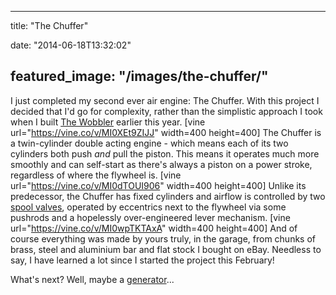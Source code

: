
---
title: "The Chuffer"

date: "2014-06-18T13:32:02"

featured_image: "/images/the-chuffer/"
---


I just completed my second ever air engine: The Chuffer.  With this project I decided that I'd go for complexity, rather than the simplistic approach I took when I built <a href="http://logicalgenetics.com/the-wobbler/">The Wobbler</a> earlier this year.
[vine url="https://vine.co/v/MI0XEt9ZIJJ" width=400 height=400]
The Chuffer is a twin-cylinder double acting engine - which means each of its two cylinders both push *and* pull the piston.  This means it operates much more smoothly and can self-start as there's always a piston on a power stroke, regardless of where the flywheel is.
[vine url="https://vine.co/v/MI0dTOUI906" width=400 height=400]
Unlike its predecessor, the Chuffer has fixed cylinders and airflow is controlled by two <a href="https://www.youtube.com/watch?v=aAHVn4lawnw">spool valves</a>, operated by eccentrics next to the flywheel via some pushrods and a hopelessly over-engineered lever mechanism.
[vine url="https://vine.co/v/MI0wpTKTAxA" width=400 height=400]
And of course everything was made by yours truly, in the garage, from chunks of brass, steel and aluminium bar and flat stock I bought on eBay.  Needless to say, I have learned a lot since I started the project this February!

What's next?  Well, maybe a <a href="http://en.wikipedia.org/wiki/Electric_generator">generator</a>...